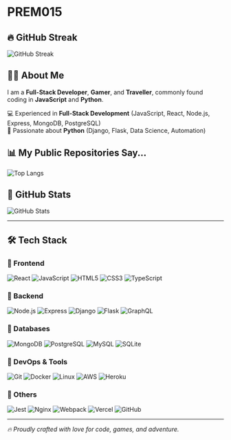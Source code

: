# PREM015

## 🔥 GitHub Streak
![GitHub Streak](https://streak-stats.demolab.com/?user=PREM015&theme=radical&hide_border=false)

## 👨‍💻 About Me
I am a **Full-Stack Developer**, **Gamer**, and **Traveller**, commonly found coding in **JavaScript** and **Python**.

💻 Experienced in **Full-Stack Development** (JavaScript, React, Node.js, Express, MongoDB, PostgreSQL)  
🐍 Passionate about **Python** (Django, Flask, Data Science, Automation)

## 📊 My Public Repositories Say...
![Top Langs](https://github-readme-stats.vercel.app/api/top-langs/?username=PREM015&layout=compact&theme=radical&hide_border=false&langs_count=8&cache_seconds=86400)

## 🚀 GitHub Stats
![GitHub Stats](https://github-readme-stats.vercel.app/api?username=PREM015&show_icons=true&theme=radical&hide_border=false&cache_seconds=86400)

---

## 🛠️ Tech Stack

### 🔹 Frontend
![React](https://img.shields.io/badge/-React-blue?style=for-the-badge&logo=react&logoColor=white)
![JavaScript](https://img.shields.io/badge/-JavaScript-yellow?style=for-the-badge&logo=javascript&logoColor=white)
![HTML5](https://img.shields.io/badge/-HTML5-orange?style=for-the-badge&logo=html5&logoColor=white)
![CSS3](https://img.shields.io/badge/-CSS3-blue?style=for-the-badge&logo=css3&logoColor=white)
![TypeScript](https://img.shields.io/badge/-TypeScript-blue?style=for-the-badge&logo=typescript&logoColor=white)

### 🔹 Backend
![Node.js](https://img.shields.io/badge/-Node.js-green?style=for-the-badge&logo=node.js&logoColor=white)
![Express](https://img.shields.io/badge/-Express-gray?style=for-the-badge&logo=express&logoColor=white)
![Django](https://img.shields.io/badge/-Django-darkgreen?style=for-the-badge&logo=django&logoColor=white)
![Flask](https://img.shields.io/badge/-Flask-black?style=for-the-badge&logo=flask&logoColor=white)
![GraphQL](https://img.shields.io/badge/-GraphQL-e10098?style=for-the-badge&logo=graphql&logoColor=white)

### 🔹 Databases
![MongoDB](https://img.shields.io/badge/-MongoDB-green?style=for-the-badge&logo=mongodb&logoColor=white)
![PostgreSQL](https://img.shields.io/badge/-PostgreSQL-blue?style=for-the-badge&logo=postgresql&logoColor=white)
![MySQL](https://img.shields.io/badge/-MySQL-blue?style=for-the-badge&logo=mysql&logoColor=white)
![SQLite](https://img.shields.io/badge/-SQLite-black?style=for-the-badge&logo=sqlite&logoColor=white)

### 🔹 DevOps & Tools
![Git](https://img.shields.io/badge/-Git-red?style=for-the-badge&logo=git&logoColor=white)
![Docker](https://img.shields.io/badge/-Docker-blue?style=for-the-badge&logo=docker&logoColor=white)
![Linux](https://img.shields.io/badge/-Linux-yellow?style=for-the-badge&logo=linux&logoColor=white)
![AWS](https://img.shields.io/badge/-AWS-orange?style=for-the-badge&logo=amazonaws&logoColor=white)
![Heroku](https://img.shields.io/badge/-Heroku-430098?style=for-the-badge&logo=heroku&logoColor=white)

### 🔹 Others
![Jest](https://img.shields.io/badge/-Jest-blue?style=for-the-badge&logo=jest&logoColor=white)
![Nginx](https://img.shields.io/badge/-Nginx-green?style=for-the-badge&logo=nginx&logoColor=white)
![Webpack](https://img.shields.io/badge/-Webpack-blue?style=for-the-badge&logo=webpack&logoColor=white)
![Vercel](https://img.shields.io/badge/-Vercel-black?style=for-the-badge&logo=vercel&logoColor=white)
![GitHub](https://img.shields.io/badge/-GitHub-black?style=for-the-badge&logo=github&logoColor=white)

---

_🔥 Proudly crafted with love for code, games, and adventure._
